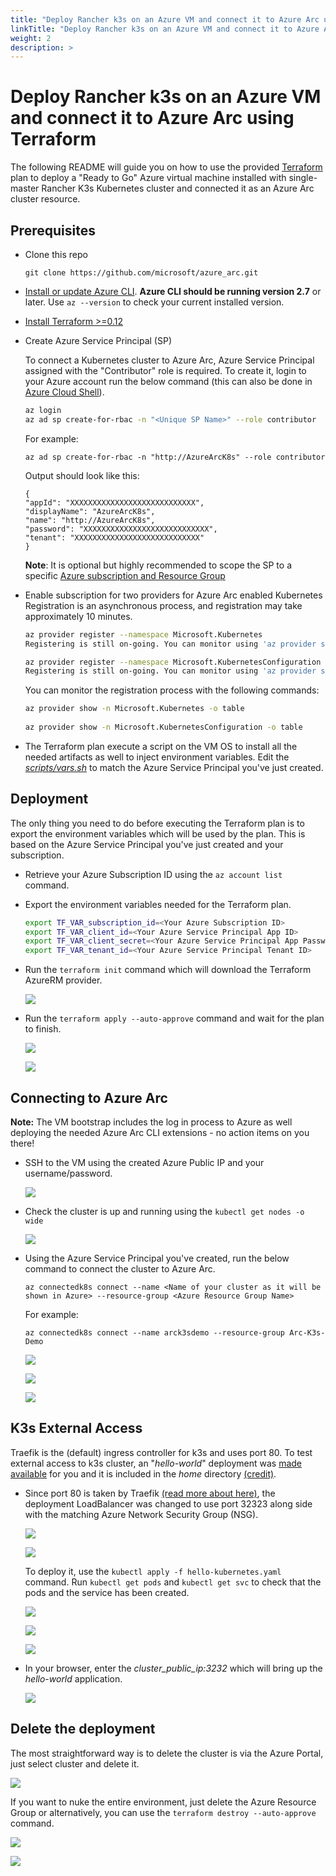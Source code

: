 ```yaml
---
title: "Deploy Rancher k3s on an Azure VM and connect it to Azure Arc using Terraform"
linkTitle: "Deploy Rancher k3s on an Azure VM and connect it to Azure Arc using Terraform"
weight: 2
description: >
---
```


# Deploy Rancher k3s on an Azure VM and connect it to Azure Arc using Terraform

The following README will guide you on how to use the provided [Terraform](https://www.terraform.io/) plan to deploy a "Ready to Go" Azure virtual machine installed with single-master Rancher K3s Kubernetes cluster and connected it as an Azure Arc cluster resource.

## Prerequisites

* Clone this repo

    ```terminal
    git clone https://github.com/microsoft/azure_arc.git
    ```

* [Install or update Azure CLI](https://docs.microsoft.com/en-us/cli/azure/install-azure-cli?view=azure-cli-latest). **Azure CLI should be running version 2.7** or later. Use ```az --version``` to check your current installed version.

* [Install Terraform >=0.12](https://learn.hashicorp.com/terraform/getting-started/install.html)

* Create Azure Service Principal (SP)   

    To connect a Kubernetes cluster to Azure Arc, Azure Service Principal assigned with the "Contributor" role is required. To create it, login to your Azure account run the below command (this can also be done in [Azure Cloud Shell](https://shell.azure.com/)).

    ```bash
    az login
    az ad sp create-for-rbac -n "<Unique SP Name>" --role contributor
    ```

    For example:

    ```az ad sp create-for-rbac -n "http://AzureArcK8s" --role contributor```

    Output should look like this:

    ```
    {
    "appId": "XXXXXXXXXXXXXXXXXXXXXXXXXXXX",
    "displayName": "AzureArcK8s",
    "name": "http://AzureArcK8s",
    "password": "XXXXXXXXXXXXXXXXXXXXXXXXXXXX",
    "tenant": "XXXXXXXXXXXXXXXXXXXXXXXXXXXX"
    }
    ```
    
    **Note**: It is optional but highly recommended to scope the SP to a specific [Azure subscription and Resource Group](https://docs.microsoft.com/en-us/cli/azure/ad/sp?view=azure-cli-latest) 

* Enable subscription for two providers for Azure Arc enabled Kubernetes<br> 
  Registration is an asynchronous process, and registration may take approximately 10 minutes.
  ```bash
  az provider register --namespace Microsoft.Kubernetes
  Registering is still on-going. You can monitor using 'az provider show -n Microsoft.Kubernetes'

  az provider register --namespace Microsoft.KubernetesConfiguration
  Registering is still on-going. You can monitor using 'az provider show -n Microsoft.KubernetesConfiguration'
  ```
  You can monitor the registration process with the following commands:
  ```bash
  az provider show -n Microsoft.Kubernetes -o table
 
  az provider show -n Microsoft.KubernetesConfiguration -o table
  ```

* The Terraform plan execute a script on the VM OS to install all the needed artifacts as well to inject environment variables. Edit the [*scripts/vars.sh*](https://github.com/microsoft/azure_arc/blob/master/azure_arc_k8s_jumpstart/rancher_k3s/azure/terraform/scripts/vars.sh) to match the Azure Service Principal you've just created. 

## Deployment

The only thing you need to do before executing the Terraform plan is to export the environment variables which will be used by the plan. This is based on the Azure Service Principal you've just created and your subscription.  

* Retrieve your Azure Subscription ID using the ```az account list``` command.

* Export the environment variables needed for the Terraform plan.

    ```bash
    export TF_VAR_subscription_id=<Your Azure Subscription ID>  
    export TF_VAR_client_id=<Your Azure Service Principal App ID> 
    export TF_VAR_client_secret=<Your Azure Service Principal App Password>  
    export TF_VAR_tenant_id=<Your Azure Service Principal Tenant ID>
    ```

* Run the ```terraform init``` command which will download the Terraform AzureRM provider.

    ![](./01.png)

* Run the ```terraform apply --auto-approve``` command and wait for the plan to finish.

    ![](./02.png) 

    ![](./03.png)
  
## Connecting to Azure Arc

**Note:** The VM bootstrap includes the log in process to Azure as well deploying the needed Azure Arc CLI extensions - no action items on you there!

* SSH to the VM using the created Azure Public IP and your username/password.

    ![](./04.png)

* Check the cluster is up and running using the ```kubectl get nodes -o wide```

    ![](./05.png)

* Using the Azure Service Principal you've created, run the below command to connect the cluster to Azure Arc.

    ```az connectedk8s connect --name <Name of your cluster as it will be shown in Azure> --resource-group <Azure Resource Group Name>```

    For example:

    ```az connectedk8s connect --name arck3sdemo --resource-group Arc-K3s-Demo```

    ![](./06.png) 

    ![](./07.png)

    ![](./08.png)

## K3s External Access

Traefik is the (default) ingress controller for k3s and uses port 80. To test external access to k3s cluster, an "*hello-world*" deployment was [made available](https://github.com/microsoft/azure_arc/blob/master/azure_arc_k8s_jumpstart/rancher_k3s/azure/terraform/deployment/hello-kubernetes.yaml) for you and it is included in the *home* directory [(credit)](https://github.com/paulbouwer/hello-kubernetes). 

* Since port 80 is taken by Traefik [(read more about here)](https://github.com/rancher/k3s/issues/436), the deployment LoadBalancer was changed to use port 32323 along side with the matching Azure Network Security Group (NSG).

    ![](./09.png)

    ![](./10.png)

    To deploy it, use the ```kubectl apply -f hello-kubernetes.yaml``` command. Run ```kubectl get pods``` and ```kubectl get svc``` to check that the pods and the service has been created. 

    ![](./11.png)

    ![](./12.png)

    ![](./13.png)

* In your browser, enter the *cluster_public_ip:3232* which will bring up the *hello-world* application.

    ![](./14.png)

## Delete the deployment

The most straightforward way is to delete the cluster is via the Azure Portal, just select cluster and delete it. 

![](./15.png)

If you want to nuke the entire environment, just delete the Azure Resource Group or alternatively, you can use the ```terraform destroy --auto-approve``` command.

![](./16.png)

![](./17.png)
